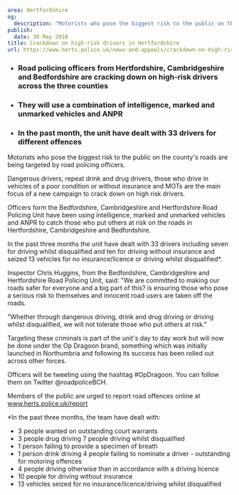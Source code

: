```yaml
area: Hertfordshire
og:
  description: "Motorists who pose the biggest risk to the public on the county\u2019s roads are being targeted by road policing officers."
publish:
  date: 30 May 2018
title: Crackdown on high-risk drivers in Hertfordshire
url: https://www.herts.police.uk/news-and-appeals/crackdown-on-high-risk-drivers-in-hertfordshire
```

* ### Road policing officers from Hertfordshire, Cambridgeshire and Bedfordshire are cracking down on high-risk drivers across the three counties

 * ### They will use a combination of intelligence, marked and unmarked vehicles and ANPR

 * ### In the past month, the unit have dealt with 33 drivers for different offences

Motorists who pose the biggest risk to the public on the county's roads are being targeted by road policing officers.

Dangerous drivers, repeat drink and drug drivers, those who drive in vehicles of a poor condition or without insurance and MOTs are the main focus of a new campaign to crack down on high risk drivers.

Officers form the Bedfordshire, Cambridgeshire and Hertfordshire Road Policing Unit have been using intelligence, marked and unmarked vehicles and ANPR to catch those who put others at risk on the roads in Hertfordshire, Cambridgeshire and Bedfordshire.

In the past three months the unit have dealt with 33 drivers including seven for driving whilst disqualified and ten for driving without insurance and seized 13 vehicles for no insurance/licence or driving whilst disqualified*.

Inspector Chris Huggins, from the Bedfordshire, Cambridgeshire and Hertfordshire Road Policing Unit, said: "We are committed to making our roads safer for everyone and a big part of this? is ensuring those who pose a serious risk to themselves and innocent road users are taken off the roads.

"Whether through dangerous driving, drink and drug driving or driving whilst disqualified, we will not tolerate those who put others at risk."

Targeting these criminals is part of the unit's day to day work but will now be done under the Op Dragoon brand, something which was initially launched in Northumbria and following its success has been rolled out across other forces.

Officers will be tweeting using the hashtag #OpDragoon. You can follow them on Twitter @roadpoliceBCH.

Members of the public are urged to report road offences online at www.herts.police.uk/report

*In the past three months, the team have dealt with:

 * 3 people wanted on outstanding court warrants
 * 3 people drug driving 7 people driving whilst disqualified
 * 1 person failing to provide a specimen of breath
 * 1 person drink driving 4 people failing to nominate a driver - outstanding for motoring offences
 * 4 people driving otherwise than in accordance with a driving licence
 * 10 people for driving without insurance
 * 13 vehicles seized for no insurance/licence/driving whilst disqualified
